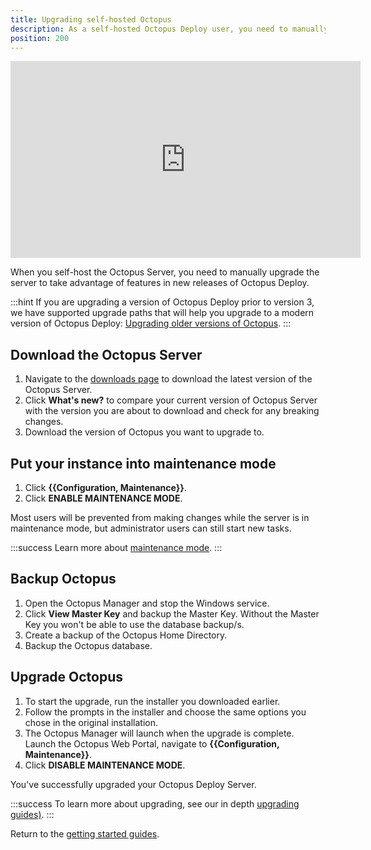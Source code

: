 ```yaml
---
title: Upgrading self-hosted Octopus
description: As a self-hosted Octopus Deploy user, you need to manually upgrade the server to take advantages of the newest features.
position: 200
---
```


<iframe width="560" height="315" src="https://www.youtube.com/embed/rx4Qp-_S3L0" frameborder="0" allow="accelerometer; autoplay; encrypted-media; gyroscope; picture-in-picture" allowfullscreen></iframe>

When you self-host the Octopus Server, you need to manually upgrade the server to take advantage of features in new releases of Octopus Deploy. 

:::hint
If you are upgrading a version of Octopus Deploy prior to version 3, we have supported upgrade paths that will help you upgrade to a modern version of Octopus Deploy: [Upgrading older versions of Octopus](/docs/administration/upgrading/legacy/index.md).
:::

## Download the Octopus Server

1. Navigate to the [downloads page](https://octopus.com/downloads/) to download the latest version of the Octopus Server.
1. Click **What's new?** to compare your current version of Octopus Server with the version you are about to download and check for any breaking changes.
1. Download the version of Octopus you want to upgrade to. 

## Put your instance into maintenance mode

1. Click **{{Configuration, Maintenance}}**.
1. Click **ENABLE MAINTENANCE MODE**.

Most users will be prevented from making changes while the server is in maintenance mode, but administrator users can still start new tasks.

:::success
Learn more about [maintenance mode](/docs/administration/managing-infrastructure/maintenance-mode.md).
:::

## Backup Octopus

1. Open the Octopus Manager and stop the Windows service.
1. Click **View Master Key** and backup the Master Key. Without the Master Key you won't be able to use the database backup/s.
1. Create a backup of the Octopus Home Directory.
1. Backup the Octopus database.

## Upgrade Octopus

1. To start the upgrade, run the installer you downloaded earlier. 
1. Follow the prompts in the installer and choose the same options you chose in the original installation.
1. The Octopus Manager will launch when the upgrade is complete. Launch the Octopus Web Portal, navigate to **{{Configuration, Maintenance}}**.
1. Click **DISABLE MAINTENANCE MODE**.

You've successfully upgraded your Octopus Deploy Server.

:::success
To learn more about upgrading, see our in depth [upgrading guides)](/docs/administration/upgrading/index.md).
:::

Return to the [getting started guides](/docs/getting-started/getting-started-guides.md).
